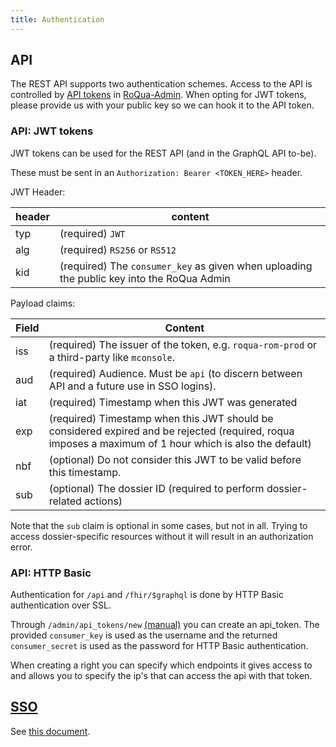 ```yaml
---
title: Authentication
---
```


## API

The REST API supports two authentication schemes. Access to the API is controlled by [API tokens](../../../../rom_manual/admin/integration/api_tokens) in [RoQua-Admin](https://rom.roqua.nl/manage). When opting for JWT tokens, please provide us with your public key so we can hook it to the API token.

### API: JWT tokens

JWT tokens can be used for the REST API (and in the GraphQL API to-be).

These must be sent in an `Authorization: Bearer <TOKEN_HERE>` header.

JWT Header:

| header | content |
|--------|---------|
| typ | (required) `JWT` |
| alg | (required) `RS256` or `RS512` |
| kid | (required) The `consumer_key` as given when uploading the public key into the RoQua Admin |

Payload claims:

| Field | Content |
|-------|---------|
| iss | (required) The issuer of the token, e.g. `roqua-rom-prod` or a third-party like `mconsole`. |
| aud | (required) Audience. Must be `api` (to discern between API and a future use in SSO logins).
| iat | (required) Timestamp when this JWT was generated |
| exp | (required) Timestamp when this JWT should be considered expired and be rejected (required, roqua imposes a maximum of 1 hour which is also the default) |
| nbf | (optional) Do not consider this JWT to be valid before this timestamp. |
| sub | (optional) The dossier ID (required to perform dossier-related actions) |

Note that the `sub` claim is optional in some cases, but not in all. Trying to access dossier-specific resources without it will result in an authorization error.

### API: HTTP Basic

Authentication for `/api` and `/fhir/$graphql` is done by HTTP Basic authentication over SSL.

Through `/admin/api_tokens/new` [(manual)](../../../../rom_manual/admin/integration/api_tokens/) you can create an api_token. The provided `consumer_key` is used as the username and the returned  `consumer_secret` is used as the password for HTTP Basic authentication.

When creating a right you can specify which endpoints it gives access to and allows you to specify the ip's that can access the api with that token.

## [SSO](../../sso/)

See [this document](../../sso/).
